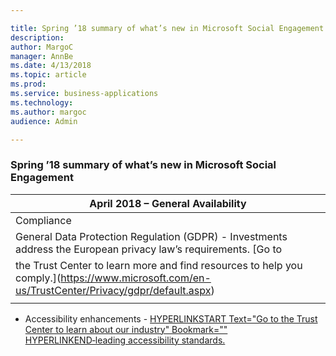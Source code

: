 ```yaml
---

title: Spring ’18 summary of what’s new in Microsoft Social Engagement
description: 
author: MargoC
manager: AnnBe
ms.date: 4/13/2018
ms.topic: article
ms.prod: 
ms.service: business-applications
ms.technology: 
ms.author: margoc
audience: Admin

---
```

### Spring ’18 summary of what’s new in Microsoft Social Engagement



| April 2018 – General Availability                                                                                                                                                                                                                                                                            |
|--------------------------------------------------------------------------------------------------------------------------------------------------------------------------------------------------------------------------------------------------------------------------------------------------------------|
| Compliance                                                                                                                                                                                                                                                                                                   |
| General Data Protection Regulation (GDPR) - Investments address the European privacy law’s requirements. [Go to 
<!-- Couldn't resolve link - anchor -  -->the Trust Center to learn more and find resources to help you comply.](https://www.microsoft.com/en-us/TrustCenter/Privacy/gdpr/default.aspx) |
|                                                                                                                                                                                                                                                                                                              |

-   Accessibility enhancements - [HYPERLINKSTART Text="Go to the Trust Center to
    learn about our industry" Bookmark="" HYPERLINKEND‑leading accessibility
    standards.](https://www.microsoft.com/en-us/trustcenter/compliance/accessibility)
